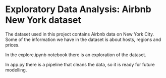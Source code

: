 # Exploratory Data Analysis: Airbnb New York dataset

The dataset used in this project contains Airbnb data on New York City. Some of the information we have in the dataset is about hosts, regions and prices.

In the explore.ipynb notebook there is an exploration of the dataset. 

In app.py there is a pipeline that cleans the data, so it is ready for future modelling.

